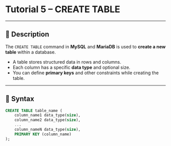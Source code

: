 # Tutorial 5 – CREATE TABLE

---

## 🧠 Description
The `CREATE TABLE` command in **MySQL** and **MariaDB** is used to **create a new table** within a database.  

- A table stores structured data in rows and columns.  
- Each column has a specific **data type** and optional size.  
- You can define **primary keys** and other constraints while creating the table.

---

## 🧩 Syntax
```sql
CREATE TABLE table_name (
    column_name1 data_type(size),
    column_name2 data_type(size),
    ...
    column_nameN data_type(size),
    PRIMARY KEY (column_name)
);
